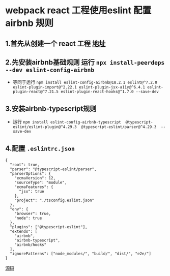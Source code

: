 # webpack react 工程使用eslint 配置 airbnb 规则

## 1.首先从创建一个 react 工程 [地址](https://github.com/shenqil/webpack5-reactExp)

## 2.先安装airbnb基础规则 运行 `npx install-peerdeps --dev eslint-config-airbnb`
+ 等同于运行 `npm install eslint-config-airbnb@18.2.1 eslint@^7.2.0 eslint-plugin-import@^2.22.1 eslint-plugin-jsx-a11y@^6.4.1 eslint-plugin-react@^7.21.5 eslint-plugin-react-hooks@^1.7.0 --save-dev`

## 3.安装airbnb-typescript规则 
+ 运行   `npm install eslint-config-airbnb-typescript  @typescript-eslint/eslint-plugin@^4.29.3  @typescript-eslint/parser@^4.29.3  --save-dev`

## 4.配置 `.eslintrc.json`
```
{
  "root": true,
  "parser": "@typescript-eslint/parser",
  "parserOptions": {
    "ecmaVersion": 12,
    "sourceType": "module",
    "ecmaFeatures": {
      "jsx": true
    },
    "project": "./tsconfig.eslint.json"
  },
  "env": {
    "browser": true,
    "node": true
  },
  "plugins": ["@typescript-eslint"],
  "extends": [
    "airbnb",
    "airbnb-typescript",
    "airbnb/hooks"
  ],
  "ignorePatterns": ["node_modules/", "build/", "dist/", "e2e/"]
}

```
[源码](https://github.com/shenqil/webpack5-reactExp/tree/eslint-airbnb)
